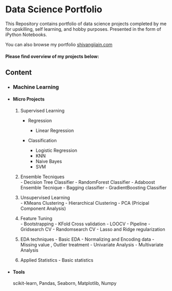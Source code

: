 # Data Science Portfolio

This Repository contains portfolio of data science projects completed by me for upskilling, self learning, and hobby purposes. Presented in the form of iPython Notebooks.

You can also browse my portfolio [shivangijain.com](https://shivangijain666.wixsite.com/shivangi-jain)

#### Please find overview of my projects below: 

## Content

- ### Machine Learning 

- #### Micro Projects
	 
	 1. Supervised Learning	
		- Regression
			- Linear Regression
					
		- Classification
			- Logistic Regression
			- KNN
			- Naive Bayes 
			- SVM
					
	2. Ensemble Tecniques 	
	        - Decision Tree Classifier
			- RandomForest Classifier
			- Adaboost Ensemble Tecnique
			- Bagging classifier
			- GradientBoosting Classifier
			
	3. Unsupervised Learning	
			- KMeans Clustering
			- Hierarchical Clustering
			- PCA (Pricipal Component Analysis)
			
	4. Feature Tuning	
			- Bootstrapping
			- KFold Cross validation
			- LOOCV 
			- Pipeline
			- Gridsearch CV
			- Randomsearch CV
			- Lasso and Ridge regularization
			
	5. EDA techniques
			- Basic EDA
			- Normalizing and Encoding data
			- Missing value , Outlier treatment
			- Univariate Analysis
			- Multivariate Analysis
			
	6. Applied Statistics
				- Basic statistics
    
- #### Tools
     scikit-learn, Pandas, Seaborn, Matplotlib, Numpy
	
